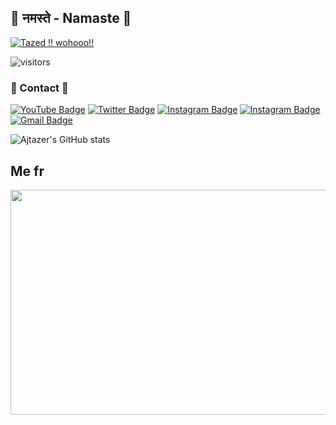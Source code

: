 
## 👋 नमस्ते - Namaste 👋
[<img src="https://camo.githubusercontent.com/cde179c2e97d5e6d1e45aa13c25c6329713b4232bf477ae9688279fa5d3bc2a4/68747470733a2f2f692e6962622e636f2f39546453324d622f66617669636f6e2e676966" alt="Tazed !! wohooo!!" title="Tazed !! wohooo!!"/>](https://tazer.ml/)

![visitors](https://visitor-badge-reloaded.herokuapp.com/badge?page_id=ajtazer&color=00df00)


### 📲 Contact 📲
[![YouTube Badge](https://img.shields.io/badge/-TAZER-c4302b?style=flat-square&labelColor=c4302b&logo=youtube&logoColor=white&link=https://www.youtube.com/channel/Tazer-AnujRawat)](https://www.youtube.com/channel/Tazer-AnujRawat) [![Twitter Badge](https://img.shields.io/badge/-@aj_tazer-1ca0f1?style=flat-square&labelColor=1ca0f1&logo=twitter&logoColor=white&link=https://twitter.com/aj_tazer)](https://twitter.com/aj_tazer) [![Instagram Badge](https://img.shields.io/badge/-ᴅᴇᴀᴄᴛɪᴠᴀᴛᴇᴅ-F44747?style=flat-square&labelColor=F44747&logo=instagram&logoColor=white&link=https://instagram.com/aj_tazer)](https://instagram.com/aj_tazer) [![Instagram Badge](https://img.shields.io/badge/-@anujrawatazer-F44747?style=flat-square&labelColor=F44747&logo=instagram&logoColor=white&link=https://instagram.com/anujrawatazer)](https://instagram.com/anujrawatazer) [![Gmail Badge](https://img.shields.io/badge/-ajcoolx619@gmail.com-c14438?style=flat-square&logo=Gmail&logoColor=white&link=mailto:ajcoolx619@gmail.com)](mailto:ajcoolx619@gmail.com)

![Ajtazer's GitHub stats](https://github-readme-stats.vercel.app/api?username=ajtazer&theme=chartreuse-dark)

## Me fr
<a href="https://myanimelist.net/profile/ajtazer"><img src="https://c.tenor.com/ZNMWudRKW3YAAAAd/fujiwara-chika-dance.gif" width="640" height="360"/></a>
